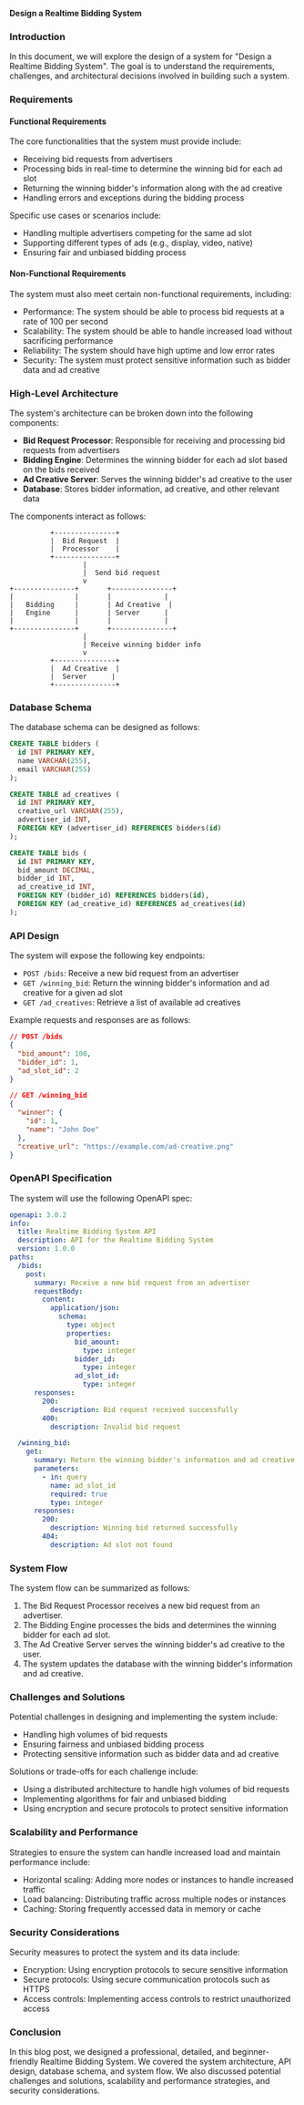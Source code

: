 **Design a Realtime Bidding System**

### Introduction

In this document, we will explore the design of a system for "Design a Realtime Bidding System". The goal is to understand the requirements, challenges, and architectural decisions involved in building such a system.

### Requirements

#### Functional Requirements

The core functionalities that the system must provide include:

* Receiving bid requests from advertisers
* Processing bids in real-time to determine the winning bid for each ad slot
* Returning the winning bidder's information along with the ad creative
* Handling errors and exceptions during the bidding process

Specific use cases or scenarios include:

* Handling multiple advertisers competing for the same ad slot
* Supporting different types of ads (e.g., display, video, native)
* Ensuring fair and unbiased bidding process

#### Non-Functional Requirements

The system must also meet certain non-functional requirements, including:

* Performance: The system should be able to process bid requests at a rate of 100 per second
* Scalability: The system should be able to handle increased load without sacrificing performance
* Reliability: The system should have high uptime and low error rates
* Security: The system must protect sensitive information such as bidder data and ad creative

### High-Level Architecture

The system's architecture can be broken down into the following components:

* **Bid Request Processor**: Responsible for receiving and processing bid requests from advertisers
* **Bidding Engine**: Determines the winning bidder for each ad slot based on the bids received
* **Ad Creative Server**: Serves the winning bidder's ad creative to the user
* **Database**: Stores bidder information, ad creative, and other relevant data

The components interact as follows:

```
          +---------------+
          |  Bid Request  |
          |  Processor    |
          +---------------+
                  |
                  |  Send bid request
                  v
+---------------+       +---------------+
|               |       |             |
|   Bidding     |       | Ad Creative  |
|   Engine      |       | Server      |
|               |       |             |
+---------------+       +---------------+
                  |
                  | Receive winning bidder info
                  v
          +---------------+
          |  Ad Creative  |
          |  Server      |
          +---------------+
```

### Database Schema

The database schema can be designed as follows:

```sql
CREATE TABLE bidders (
  id INT PRIMARY KEY,
  name VARCHAR(255),
  email VARCHAR(255)
);

CREATE TABLE ad_creatives (
  id INT PRIMARY KEY,
  creative_url VARCHAR(255),
  advertiser_id INT,
  FOREIGN KEY (advertiser_id) REFERENCES bidders(id)
);

CREATE TABLE bids (
  id INT PRIMARY KEY,
  bid_amount DECIMAL,
  bidder_id INT,
  ad_creative_id INT,
  FOREIGN KEY (bidder_id) REFERENCES bidders(id),
  FOREIGN KEY (ad_creative_id) REFERENCES ad_creatives(id)
);
```

### API Design

The system will expose the following key endpoints:

* `POST /bids`: Receive a new bid request from an advertiser
* `GET /winning_bid`: Return the winning bidder's information and ad creative for a given ad slot
* `GET /ad_creatives`: Retrieve a list of available ad creatives

Example requests and responses are as follows:

```json
// POST /bids
{
  "bid_amount": 100,
  "bidder_id": 1,
  "ad_slot_id": 2
}

// GET /winning_bid
{
  "winner": {
    "id": 1,
    "name": "John Doe"
  },
  "creative_url": "https://example.com/ad-creative.png"
}
```

### OpenAPI Specification

The system will use the following OpenAPI spec:
```yaml
openapi: 3.0.2
info:
  title: Realtime Bidding System API
  description: API for the Realtime Bidding System
  version: 1.0.0
paths:
  /bids:
    post:
      summary: Receive a new bid request from an advertiser
      requestBody:
        content:
          application/json:
            schema:
              type: object
              properties:
                bid_amount:
                  type: integer
                bidder_id:
                  type: integer
                ad_slot_id:
                  type: integer
      responses:
        200:
          description: Bid request received successfully
        400:
          description: Invalid bid request

  /winning_bid:
    get:
      summary: Return the winning bidder's information and ad creative for a given ad slot
      parameters:
        - in: query
          name: ad_slot_id
          required: true
          type: integer
      responses:
        200:
          description: Winning bid returned successfully
        404:
          description: Ad slot not found
```

### System Flow

The system flow can be summarized as follows:

1. The Bid Request Processor receives a new bid request from an advertiser.
2. The Bidding Engine processes the bids and determines the winning bidder for each ad slot.
3. The Ad Creative Server serves the winning bidder's ad creative to the user.
4. The system updates the database with the winning bidder's information and ad creative.

### Challenges and Solutions

Potential challenges in designing and implementing the system include:

* Handling high volumes of bid requests
* Ensuring fairness and unbiased bidding process
* Protecting sensitive information such as bidder data and ad creative

Solutions or trade-offs for each challenge include:

* Using a distributed architecture to handle high volumes of bid requests
* Implementing algorithms for fair and unbiased bidding
* Using encryption and secure protocols to protect sensitive information

### Scalability and Performance

Strategies to ensure the system can handle increased load and maintain performance include:

* Horizontal scaling: Adding more nodes or instances to handle increased traffic
* Load balancing: Distributing traffic across multiple nodes or instances
* Caching: Storing frequently accessed data in memory or cache

### Security Considerations

Security measures to protect the system and its data include:

* Encryption: Using encryption protocols to secure sensitive information
* Secure protocols: Using secure communication protocols such as HTTPS
* Access controls: Implementing access controls to restrict unauthorized access

### Conclusion

In this blog post, we designed a professional, detailed, and beginner-friendly Realtime Bidding System. We covered the system architecture, API design, database schema, and system flow. We also discussed potential challenges and solutions, scalability and performance strategies, and security considerations.